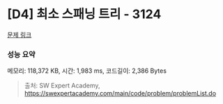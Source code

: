 # [D4] 최소 스패닝 트리 - 3124 

[문제 링크](https://swexpertacademy.com/main/code/problem/problemDetail.do?contestProbId=AV_mSnmKUckDFAWb) 

### 성능 요약

메모리: 118,372 KB, 시간: 1,983 ms, 코드길이: 2,386 Bytes



> 출처: SW Expert Academy, https://swexpertacademy.com/main/code/problem/problemList.do